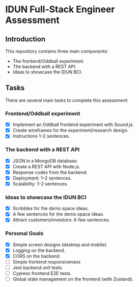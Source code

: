 # IDUN Full-Stack Engineer Assessment

## Introduction

This repository contains three main components:

- The frontend/Oddball experiment.
- The backend with a REST API.
- Ideas to showcase the IDUN BCI.

## Tasks

There are several main tasks to complete this assessment:

### Frontend/Oddball experiment

- [x] Implement an Oddball frontend experiment with Sound.js.
- [x] Create wireframes for the experiment/research design.
- [x] Instructions 1–2 sentences.

### The backend with a REST API

- [x] JSON in a MongoDB database.
- [x] Create a REST API with Node.js.
- [x] Response codes from the backend.
- [x] Deployment: 1–2 sentences.
- [x] Scalability: 1–2 sentences.

### Ideas to showcase the IDUN BCI

- [x] Scribbles for the demo space ideas.
- [x] A few sentences for the demo space ideas.
- [x] Attract customers/investors: A few sentences.

### Personal Goals

- [x] Simple screen designs (desktop and mobile).
- [x] Logging on the backend.
- [x] CORS on the backend.
- [ ] Simple frontend responsiveness
- [ ] Jest backend unit tests.
- [ ] Cypress frontend E2E tests.
- [ ] Global state management on the frontend (with Zustand).
